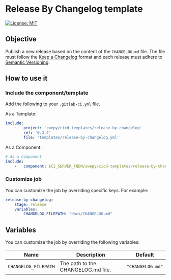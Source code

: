 # Release By Changelog template

[![License: MIT](https://img.shields.io/badge/License-MIT-yellow.svg)](https://lab.frogg.it/swepy/cicd-templates/release-by-changelog/-/blob/main/LICENSE)

## Objective

Publish a new release based on the content of the `CHANGELOG.md` file.
The file must follow the [Keep a Changelog](https://keepachangelog.com/en/1.1.0/)
format and each release must adhere
to [Semantic Versioning](https://semver.org/spec/v2.0.0.html).

## How to use it

### Include the component/template

Add the following to your `.gitlab-ci.yml` file.

As a Template:

```yaml
include:
    -   project: 'swepy/cicd-templates/release-by-changelog'
        ref: '0.3.4'
        file: 'templates/release-by-changelog.yml'
```

As a Component:

```yaml
# As a Component
include:
    -   component: $CI_SERVER_FQDN/swepy/cicd-templates/release-by-changelog/release-by-changelog@0.3.4
```

### Customize job

You can customize the job by overriding specific keys. For example:

```yaml
release-by-changelog:
    stage: release
    variables:
        CHANGELOG_FILEPATH: "docs/CHANGELOG.md"
```

## Variables

You can customize the job by overriding the following variables:

| Name                 | Description                        | Default          |
|----------------------|------------------------------------|------------------|
| `CHANGELOG_FILEPATH` | The path to the CHANGELOG.md file. | `"CHANGELOG.md"` |
